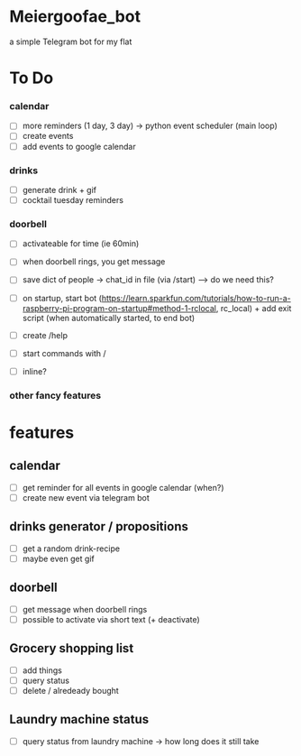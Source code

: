 # Meiergoofae_bot
a simple Telegram bot for my flat

# To Do
### calendar
- [ ] more reminders (1 day, 3 day) -> python event scheduler (main loop)
- [ ] create events 
- [ ] add events to google calendar
### drinks
- [ ] generate drink + gif
- [ ] cocktail tuesday reminders
### doorbell
- [ ] activateable for time (ie 60min)
- [ ] when doorbell rings, you get message

- [ ] save dict of people -> chat_id in file (via /start) --> do we need this?
- [ ] on startup, start bot (https://learn.sparkfun.com/tutorials/how-to-run-a-raspberry-pi-program-on-startup#method-1-rclocal, rc_local) + add exit script (when automatically started, to end bot)
- [ ] create /help 
- [ ] start commands with /
- [ ] inline?
### other fancy features



# features
## calendar 
- [ ] get reminder for all events in google calendar (when?)
- [ ] create new event via telegram bot

## drinks generator / propositions
- [ ] get a random drink-recipe 
- [ ] maybe even get gif

## doorbell
- [ ] get message when doorbell rings
- [ ] possible to activate via short text (+ deactivate)

## Grocery shopping list
- [ ] add things
- [ ] query status
- [ ] delete / alredeady bought

## Laundry machine status
- [ ] query status from laundry machine
    -> how long does it still take


